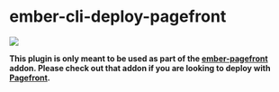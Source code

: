 # ember-cli-deploy-pagefront

[![](https://ember-cli-deploy.github.io/ember-cli-deploy-version-badges/plugins/ember-cli-deploy-pagefront.svg)](http://ember-cli-deploy.github.io/ember-cli-deploy-version-badges/)

**This plugin is only meant to be used as part of the [ember-pagefront](https://github.com/pagefront/ember-pagefront) addon. Please check out that addon if you are looking to deploy with [Pagefront](https://www.pagefronthq.com/).**
